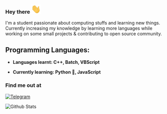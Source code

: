 ### Hey there <img src="https://raw.githubusercontent.com/ABSphreak/ABSphreak/master/gifs/Hi.gif" width="30px">

I'm a student passionate about computing stuffs and learning new things. Currently increasing my knowledge by learning more languages while working on some small projects & contributing to open source community. 
## Programming Languages:

- **Languages learnt: C++, Batch, VBScript**
 
- **Currently learning: Python :snake:, JavaScript**

### Find me out at
[![Telegram](https://img.shields.io/badge/telegram-1b77FF.svg?style=for-the-badge&logo=telegram)](https://t.me/GodDrick)

![Github Stats](https://github-readme-stats.vercel.app/api?username=EmiliaDevs&show_icons=true&title_color=fff&icon_color=79ff97&text_color=9f9f9f&bg_color=151515)
